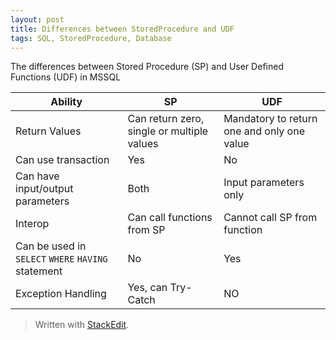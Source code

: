 ```yaml
---
layout: post
title: Differences between StoredProcedure and UDF
tags: SQL, StoredProcedure, Database
---
```


The differences between Stored Procedure (SP) and User Defined Functions (UDF) in MSSQL

|Ability| SP		| UDF		| 
| ------------- |---------------|-----------------|
|Return Values| Can return zero, single or multiple values     | Mandatory to return one and only one value|
|Can use transaction | Yes| No|
|Can have input/output parameters| Both  | Input parameters only| 
|Interop|Can call functions from SP| Cannot call SP from function|
|Can be used in `SELECT` `WHERE` `HAVING` statement|No|Yes|
|Exception Handling|Yes, can Try-Catch|NO|


> Written with [StackEdit](https://stackedit.io/).